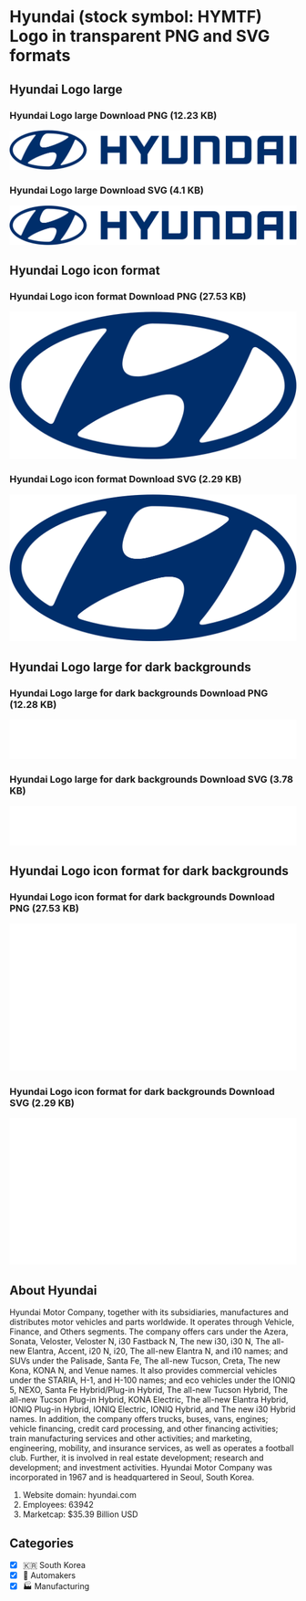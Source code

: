 # Hyundai (stock symbol: HYMTF) Logo in transparent PNG and SVG formats

## Hyundai Logo large

### Hyundai Logo large Download PNG (12.23 KB)

![Hyundai Logo large Download PNG (12.23 KB)](/img/orig/HYMTF_BIG-f1b708f8.png)

### Hyundai Logo large Download SVG (4.1 KB)

![Hyundai Logo large Download SVG (4.1 KB)](/img/orig/HYMTF_BIG-7e7b6d01.svg)

## Hyundai Logo icon format

### Hyundai Logo icon format Download PNG (27.53 KB)

![Hyundai Logo icon format Download PNG (27.53 KB)](/img/orig/HYMTF-f0fcea48.png)

### Hyundai Logo icon format Download SVG (2.29 KB)

![Hyundai Logo icon format Download SVG (2.29 KB)](/img/orig/HYMTF-9333bf98.svg)

## Hyundai Logo large for dark backgrounds

### Hyundai Logo large for dark backgrounds Download PNG (12.28 KB)

![Hyundai Logo large for dark backgrounds Download PNG (12.28 KB)](/img/orig/HYMTF_BIG.D-f56f954a.png)

### Hyundai Logo large for dark backgrounds Download SVG (3.78 KB)

![Hyundai Logo large for dark backgrounds Download SVG (3.78 KB)](/img/orig/HYMTF_BIG.D-9d28bcc0.svg)

## Hyundai Logo icon format for dark backgrounds

### Hyundai Logo icon format for dark backgrounds Download PNG (27.53 KB)

![Hyundai Logo icon format for dark backgrounds Download PNG (27.53 KB)](/img/orig/HYMTF.D-5f97b78e.png)

### Hyundai Logo icon format for dark backgrounds Download SVG (2.29 KB)

![Hyundai Logo icon format for dark backgrounds Download SVG (2.29 KB)](/img/orig/HYMTF.D-b61d7016.svg)

## About Hyundai

Hyundai Motor Company, together with its subsidiaries, manufactures and distributes motor vehicles and parts worldwide. It operates through Vehicle, Finance, and Others segments. The company offers cars under the Azera, Sonata, Veloster, Veloster N, i30 Fastback N, The new i30, i30 N, The all-new Elantra, Accent, i20 N, i20, The all-new Elantra N, and i10 names; and SUVs under the Palisade, Santa Fe, The all-new Tucson, Creta, The new Kona, KONA N, and Venue names. It also provides commercial vehicles under the STARIA, H-1, and H-100 names; and eco vehicles under the IONIQ 5, NEXO, Santa Fe Hybrid/Plug-in Hybrid, The all-new Tucson Hybrid, The all-new Tucson Plug-in Hybrid, KONA Electric, The all-new Elantra Hybrid, IONIQ Plug-in Hybrid, IONIQ Electric, IONIQ Hybrid, and The new i30 Hybrid names. In addition, the company offers trucks, buses, vans, engines; vehicle financing, credit card processing, and other financing activities; train manufacturing services and other activities; and marketing, engineering, mobility, and insurance services, as well as operates a football club. Further, it is involved in real estate development; research and development; and investment activities. Hyundai Motor Company was incorporated in 1967 and is headquartered in Seoul, South Korea.

1. Website domain: hyundai.com
2. Employees: 63942
3. Marketcap: $35.39 Billion USD


## Categories
- [x] 🇰🇷 South Korea
- [x] 🚗 Automakers
- [x] 🏭 Manufacturing
